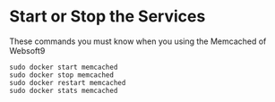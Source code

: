# Start or Stop the Services

These commands you must know when you using the Memcached of Websoft9

```shell
sudo docker start memcached
sudo docker stop memcached
sudo docker restart memcached
sudo docker stats memcached
```